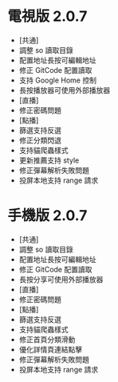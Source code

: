 # 電視版 2.0.7

* [共通]
* 調整 so 讀取目錄
* 配置地址長按可編輯地址
* 修正 GitCode 配置讀取
* 支持 Google Home 控制
* 長按播放器可使用外部播放器
* [直播]
* 修正密碼問題
* [點播]
* 篩選支持反選
* 修正分類閃退
* 支持貓爬蟲樣式
* 更新推薦支持 style
* 修正彈幕解析失敗問題
* 投屏本地支持 range 請求

# 手機版 2.0.7

* [共通]
* 調整 so 讀取目錄
* 配置地址長按可編輯地址
* 修正 GitCode 配置讀取
* 長按分享可使用外部播放器
* [直播]
* 修正密碼問題
* [點播]
* 篩選支持反選
* 支持貓爬蟲樣式
* 修正首頁分類滑動
* 優化詳情頁連結點擊
* 修正彈幕解析失敗問題
* 投屏本地支持 range 請求
